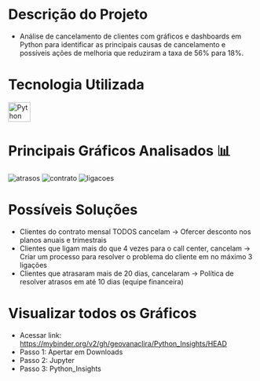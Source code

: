 # Descrição do Projeto 
- Análise de cancelamento de clientes com gráficos e dashboards em Python para identificar as principais causas de cancelamento e possíveis ações de melhoria que reduziram a taxa de 56% para 18%.

# Tecnologia Utilizada
<div>
    <img align="center" alt="Python" height="40" width="45" src="https://cdn.jsdelivr.net/gh/devicons/devicon@latest/icons/python/python-original.svg"> 
</div>

# Principais Gráficos Analisados 📊
![atrasos](https://github.com/user-attachments/assets/f1e8065b-7ca2-4fa4-bcc1-1b17b3b68edd)
![contrato](https://github.com/user-attachments/assets/ca8e0d56-eca6-49a0-8c85-4e593f4634b7)
![ligacoes](https://github.com/user-attachments/assets/53494b20-60b0-441d-a1a2-7e75ecc02191)

# Possíveis Soluções
- Clientes do contrato mensal TODOS cancelam -> Ofercer desconto nos planos anuais e trimestrais
- Clientes que ligam mais do que 4 vezes para o call center, cancelam -> Criar um processo para resolver o problema do cliente em no máximo 3 ligações
- Clientes que atrasaram mais de 20 dias, cancelaram -> Política de resolver atrasos em até 10 dias (equipe financeira)

# Visualizar todos os Gráficos
- Acessar link: https://mybinder.org/v2/gh/geovanaclira/Python_Insights/HEAD
- Passo 1: Apertar em Downloads
- Passo 2: Jupyter
- Passo 3: Python_Insights



